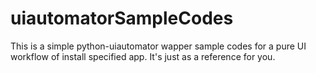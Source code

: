 # uiautomatorSampleCodes

This is a simple python-uiautomator wapper sample codes for a pure UI workflow of install specified app.
It's just as a reference for you.
